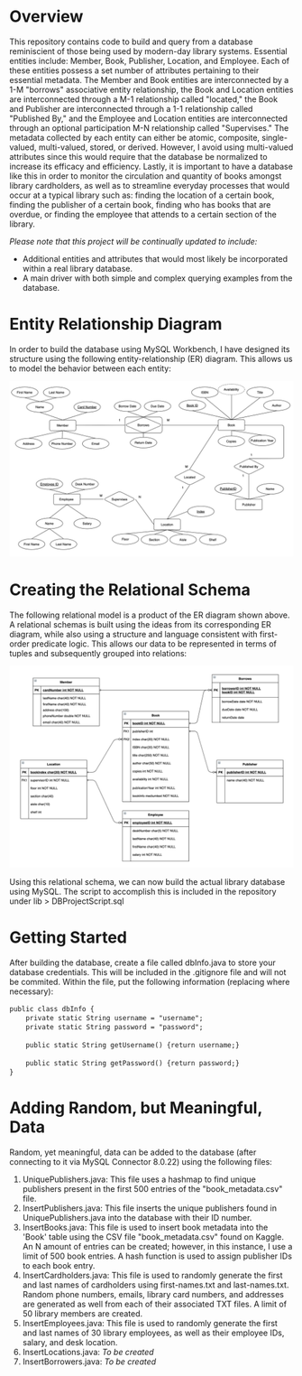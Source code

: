 # Overview
This repository contains code to build and query from a database reminiscient of those being used by modern-day library systems. Essential entities include: Member, Book, Publisher, Location, and Employee. Each of these entities possess a set number of attributes pertaining to their essential metadata. The Member and Book entities are interconnected by a 1-M "borrows" associative entity relationship, the Book and Location entities are interconnected through a M-1 relationship called "located," the Book and Publisher are interconnected through a 1-1 relationship called "Published By," and the Employee and Location entities are interconnected through an optional participation M-N relationship called "Supervises." The metadata collected by each entity can either be atomic, composite, single-valued, multi-valued, stored, or derived. However, I avoid using multi-valued attributes since this would require that the database be normalized to increase its efficacy and efficiency. Lastly, it is important to have a database like this in order to monitor the circulation and quantity of books amongst library cardholders, as well as to streamline everyday processes that would occur at a typical library such as: finding the location of a certain book, finding the publisher of a certain book, finding who has books that are overdue, or finding the employee that attends to a certain section of the library. 

*Please note that this project will be continually updated to include:*

- Additional entities and attributes that would most likely be incorporated within a real library database.
- A main driver with both simple and complex querying examples from the database.

# Entity Relationship Diagram
In order to build the database using MySQL Workbench, I have designed its structure using the following entity-relationship (ER) diagram. This allows us to model the behavior between each entity: 

![ER Diagram](lib/ER-Diagram.png?raw=true "ER Diagram")

# Creating the Relational Schema
The following relational model is a product of the ER diagram shown above. A relational schemas is built using the ideas from its corresponding ER diagram, while also using a structure and language consistent with first-order predicate logic. This allows our data to be represented in terms of tuples and subsequently grouped into relations:

![Relational Schema](lib/Relational-Schema.png?raw=true "Relational Schema")

Using this relational schema, we can now build the actual library database using MySQL. The script to accomplish this is included in the repository under lib > DBProjectScript.sql

# Getting Started

After building the database, create a file called dbInfo.java to store your database credentials. This will be included in the .gitignore file and will not be commited. Within the file, put the following information (replacing where necessary): 

    public class dbInfo {
        private static String username = "username";
        private static String password = "password";

        public static String getUsername() {return username;}
        
        public static String getPassword() {return password;}
    }

# Adding Random, but Meaningful, Data

Random, yet meaningful, data can be added to the database (after connecting to it via MySQL Connector 8.0.22) using the following files:

1. UniquePublishers.java: This file uses a hashmap to find unique publishers present in the first 500 entries of the "book_metadata.csv" file.
2. InsertPublishers.java: This file inserts the unique publishers found in UniquePublishers.java into the database with their ID number. 
3. InsertBooks.java: This file is used to insert book metadata into the 'Book' table using the CSV file "book_metadata.csv" found on Kaggle. An N amount of entries can be created; however, in this instance, I use a limit of 500 book entries. A hash function is used to assign publisher IDs to each book entry.
4. InsertCardholders.java: This file is used to randomly generate the first and last names of cardholders using first-names.txt and last-names.txt. Random phone numbers, emails, library card numbers, and addresses are generated as well from each of their associated TXT files. A limit of 50 library members are created.
5. InsertEmployees.java: This file is used to randomly generate the first and last names of 30 library employees, as well as their employee IDs, salary, and desk location.
6. InsertLocations.java: *To be created*
7. InsertBorrowers.java: *To be created*
